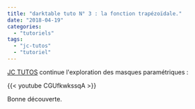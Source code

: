 ```yaml
---
title: "darktable tuto N° 3 : la fonction trapézoïdale."
date: "2018-04-19"
categories: 
  - "tutoriels"
tags: 
  - "jc-tutos"
  - "tutoriel"
---
```


[JC TUTOS](https://www.youtube.com/channel/UChkmJoz4r375C6F2eym99YQ) continue l'exploration des masques paramétriques : 

{{< youtube CGUfkwkssqA >}}

Bonne découverte.
